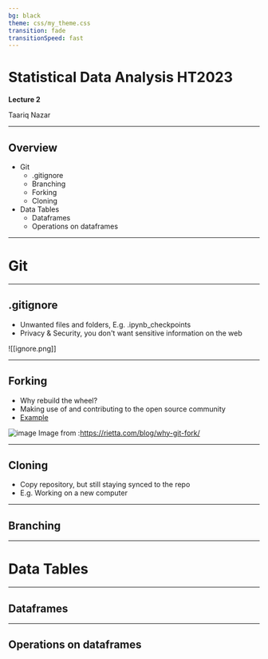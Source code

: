 ```yaml
---
bg: black
theme: css/my_theme.css
transition: fade
transitionSpeed: fast
---
```

# Statistical Data Analysis HT2023 
**Lecture 2**

Taariq Nazar

---
## Overview
- Git
	- .gitignore
	- Branching
	 - Forking
	 - Cloning
- Data Tables
	- Dataframes
	- Operations on dataframes

---
# Git
---
## .gitignore
- Unwanted files and folders, E.g. .ipynb_checkpoints
- Privacy & Security, you don't want sensitive information on the web

![[ignore.png]]<!-- element style="margin-top:8em;" --> 


---
## Forking 
- Why rebuild the wheel?
- Making use of and contributing to the open source community
- [Example](https://github.com/torvalds/linux)


![image](https://rietta.com/blog/why-git-fork/rietta-git-fork.png)<!-- element style="margin-top:8em;" -->
Image from :https://rietta.com/blog/why-git-fork/ 


---
## Cloning
- Copy repository, but still staying synced to the repo
- E.g. Working on a new computer

---
## Branching

---
# Data Tables
---
## Dataframes

---
## Operations on dataframes
